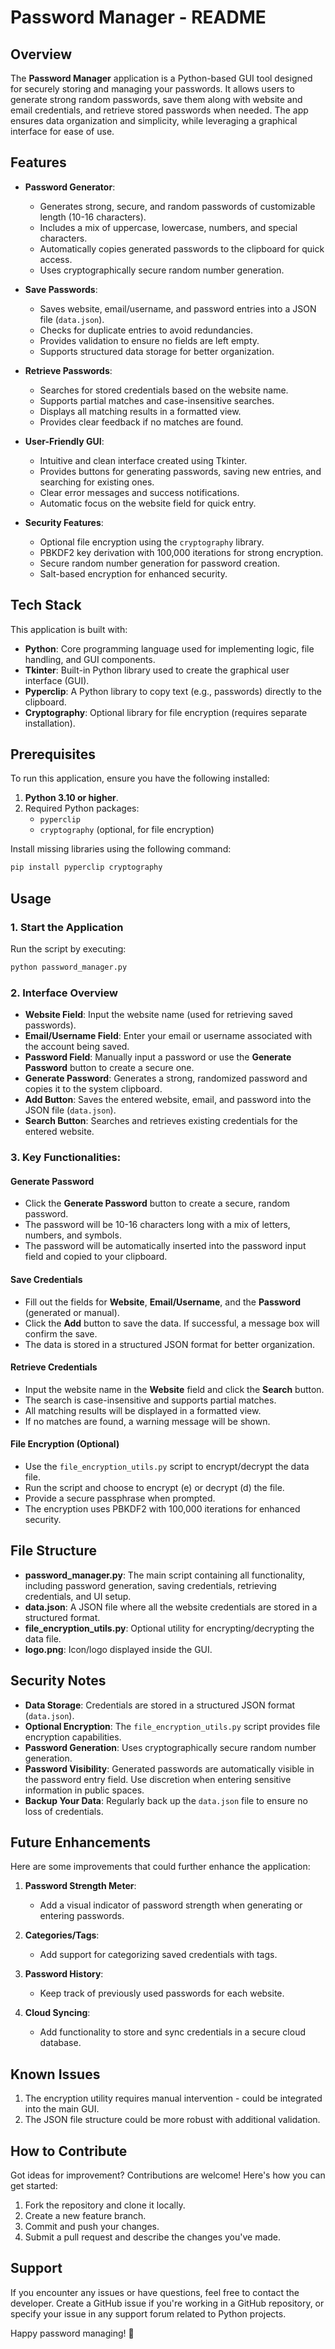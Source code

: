 # Password Manager - README
## Overview
The **Password Manager** application is a Python-based GUI tool designed for securely storing and managing your passwords. It allows users to generate strong random passwords, save them along with website and email credentials, and retrieve stored passwords when needed. The app ensures data organization and simplicity, while leveraging a graphical interface for ease of use.

## Features
- **Password Generator**:
    - Generates strong, secure, and random passwords of customizable length (10-16 characters).
    - Includes a mix of uppercase, lowercase, numbers, and special characters.
    - Automatically copies generated passwords to the clipboard for quick access.
    - Uses cryptographically secure random number generation.

- **Save Passwords**:
    - Saves website, email/username, and password entries into a JSON file (`data.json`).
    - Checks for duplicate entries to avoid redundancies.
    - Provides validation to ensure no fields are left empty.
    - Supports structured data storage for better organization.

- **Retrieve Passwords**:
    - Searches for stored credentials based on the website name.
    - Supports partial matches and case-insensitive searches.
    - Displays all matching results in a formatted view.
    - Provides clear feedback if no matches are found.

- **User-Friendly GUI**:
    - Intuitive and clean interface created using Tkinter.
    - Provides buttons for generating passwords, saving new entries, and searching for existing ones.
    - Clear error messages and success notifications.
    - Automatic focus on the website field for quick entry.

- **Security Features**:
    - Optional file encryption using the `cryptography` library.
    - PBKDF2 key derivation with 100,000 iterations for strong encryption.
    - Secure random number generation for password creation.
    - Salt-based encryption for enhanced security.

## Tech Stack
This application is built with:
- **Python**: Core programming language used for implementing logic, file handling, and GUI components.
- **Tkinter**: Built-in Python library used to create the graphical user interface (GUI).
- **Pyperclip**: A Python library to copy text (e.g., passwords) directly to the clipboard.
- **Cryptography**: Optional library for file encryption (requires separate installation).

## Prerequisites
To run this application, ensure you have the following installed:
1. **Python 3.10 or higher**.
2. Required Python packages:
    - `pyperclip`
    - `cryptography` (optional, for file encryption)

Install missing libraries using the following command:
```bash
pip install pyperclip cryptography
```

## Usage
### 1. Start the Application
Run the script by executing:
```bash
python password_manager.py
```

### 2. Interface Overview
- **Website Field**: Input the website name (used for retrieving saved passwords).
- **Email/Username Field**: Enter your email or username associated with the account being saved.
- **Password Field**: Manually input a password or use the **Generate Password** button to create a secure one.
- **Generate Password**: Generates a strong, randomized password and copies it to the system clipboard.
- **Add Button**: Saves the entered website, email, and password into the JSON file (`data.json`).
- **Search Button**: Searches and retrieves existing credentials for the entered website.

### 3. Key Functionalities:
#### Generate Password
- Click the **Generate Password** button to create a secure, random password.
- The password will be 10-16 characters long with a mix of letters, numbers, and symbols.
- The password will be automatically inserted into the password input field and copied to your clipboard.

#### Save Credentials
- Fill out the fields for **Website**, **Email/Username**, and the **Password** (generated or manual).
- Click the **Add** button to save the data. If successful, a message box will confirm the save.
- The data is stored in a structured JSON format for better organization.

#### Retrieve Credentials
- Input the website name in the **Website** field and click the **Search** button.
- The search is case-insensitive and supports partial matches.
- All matching results will be displayed in a formatted view.
- If no matches are found, a warning message will be shown.

#### File Encryption (Optional)
- Use the `file_encryption_utils.py` script to encrypt/decrypt the data file.
- Run the script and choose to encrypt (e) or decrypt (d) the file.
- Provide a secure passphrase when prompted.
- The encryption uses PBKDF2 with 100,000 iterations for enhanced security.

## File Structure
- **password_manager.py**: The main script containing all functionality, including password generation, saving credentials, retrieving credentials, and UI setup.
- **data.json**: A JSON file where all the website credentials are stored in a structured format.
- **file_encryption_utils.py**: Optional utility for encrypting/decrypting the data file.
- **logo.png**: Icon/logo displayed inside the GUI.

## Security Notes
- **Data Storage**: Credentials are stored in a structured JSON format (`data.json`).
- **Optional Encryption**: The `file_encryption_utils.py` script provides file encryption capabilities.
- **Password Generation**: Uses cryptographically secure random number generation.
- **Password Visibility**: Generated passwords are automatically visible in the password entry field. Use discretion when entering sensitive information in public spaces.
- **Backup Your Data**: Regularly back up the `data.json` file to ensure no loss of credentials.

## Future Enhancements
Here are some improvements that could further enhance the application:
1. **Password Strength Meter**:
    - Add a visual indicator of password strength when generating or entering passwords.

2. **Categories/Tags**:
    - Add support for categorizing saved credentials with tags.

3. **Password History**:
    - Keep track of previously used passwords for each website.

4. **Cloud Syncing**:
    - Add functionality to store and sync credentials in a secure cloud database.

## Known Issues
1. The encryption utility requires manual intervention - could be integrated into the main GUI.
2. The JSON file structure could be more robust with additional validation.

## How to Contribute
Got ideas for improvement? Contributions are welcome! Here's how you can get started:
1. Fork the repository and clone it locally.
2. Create a new feature branch.
3. Commit and push your changes.
4. Submit a pull request and describe the changes you've made.

## Support
If you encounter any issues or have questions, feel free to contact the developer. Create a GitHub issue if you're working in a GitHub repository, or specify your issue in any support forum related to Python projects.

Happy password managing! 🚀
